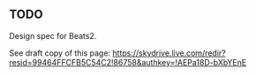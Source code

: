 ## TODO ##
Design spec for Beats2.

See draft copy of this page:
https://skydrive.live.com/redir?resid=99464FFCFB5C54C2!86758&authkey=!AEPa18D-bXbYEnE